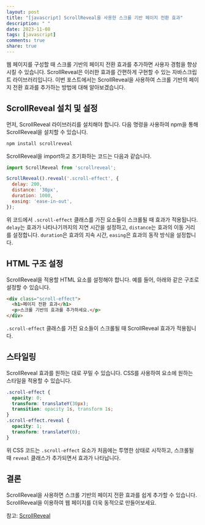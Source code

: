 ```yaml
---
layout: post
title: "[javascript] ScrollReveal을 사용한 스크롤 기반 페이지 전환 효과"
description: " "
date: 2023-11-08
tags: [javascript]
comments: true
share: true
---
```


웹 페이지를 구성할 때 스크롤 기반의 페이지 전환 효과를 추가하면 사용자 경험을 향상시킬 수 있습니다. ScrollReveal은 이러한 효과를 간편하게 구현할 수 있는 자바스크립트 라이브러리입니다. 이번 포스트에서는 ScrollReveal을 사용하여 스크롤 기반의 페이지 전환 효과를 추가하는 방법에 대해 알아보겠습니다.

## ScrollReveal 설치 및 설정

먼저, ScrollReveal 라이브러리를 설치해야 합니다. 다음 명령을 사용하여 npm을 통해 ScrollReveal을 설치할 수 있습니다.

```javascript
npm install scrollreveal
```

ScrollReveal을 import하고 초기화하는 코드는 다음과 같습니다.

```javascript
import ScrollReveal from 'scrollreveal';

ScrollReveal().reveal('.scroll-effect', {
  delay: 200,
  distance: '30px',
  duration: 1000,
  easing: 'ease-in-out',
});
```

위 코드에서 `.scroll-effect` 클래스를 가진 요소들이 스크롤될 때 효과가 적용됩니다. `delay`는 효과가 나타나기까지의 지연 시간을 설정하고, `distance`는 효과의 이동 거리를 설정합니다. `duration`은 효과의 지속 시간, `easing`은 효과의 동작 방식을 설정합니다.

## HTML 구조 설정

ScrollReveal을 적용할 HTML 요소를 설정해야 합니다. 예를 들어, 아래와 같은 구조로 설정할 수 있습니다.

```html
<div class="scroll-effect">
  <h1>페이지 전환 효과</h1>
  <p>스크롤 기반의 효과를 추가하세요.</p>
</div>
```

`.scroll-effect` 클래스를 가진 요소들이 스크롤될 때 ScrollReveal 효과가 적용됩니다.

## 스타일링

ScrollReveal 효과를 원하는 대로 꾸밀 수 있습니다. CSS를 사용하여 요소에 원하는 스타일을 적용할 수 있습니다.

```CSS
.scroll-effect {
  opacity: 0;
  transform: translateY(30px);
  transition: opacity 1s, transform 1s;
}
.scroll-effect.reveal {
  opacity: 1;
  transform: translateY(0);
}
```

위 CSS 코드는 `.scroll-effect` 요소가 처음에는 투명한 상태로 시작하고, 스크롤될 때 `reveal` 클래스가 추가되면서 효과가 나타납니다.

## 결론

ScrollReveal을 사용하면 스크롤 기반의 페이지 전환 효과를 쉽게 추가할 수 있습니다. ScrollReveal을 이용하여 웹 페이지를 더욱 동적으로 만들어보세요.

참고: [ScrollReveal](https://scrollrevealjs.org/)